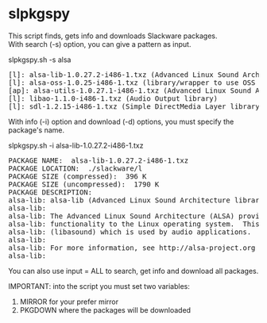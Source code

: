slpkgspy
========

This script finds, gets info and downloads Slackware packages.   
With search (-s) option, you can give a pattern as input.    
   
slpkgspy.sh -s alsa   

<pre>
&#91;l]: alsa-lib-1.0.27.2-i486-1.txz (Advanced Linux Sound Architecture library)
[l]: alsa-oss-1.0.25-i486-1.txz (library/wrapper to use OSS programs with ALSA)
[ap]: alsa-utils-1.0.27.1-i486-1.txz (Advanced Linux Sound Architecture utilities)
[l]: libao-1.1.0-i486-1.txz (Audio Output library)
[l]: sdl-1.2.15-i486-1.txz (Simple DirectMedia Layer library)
</pre>

With info (-i) option and download (-d) options, you must specify the package's name.   

slpkgspy.sh -i alsa-lib-1.0.27.2-i486-1.txz   

<pre>
PACKAGE NAME:  alsa-lib-1.0.27.2-i486-1.txz
PACKAGE LOCATION:  ./slackware/l
PACKAGE SIZE (compressed):  396 K
PACKAGE SIZE (uncompressed):  1790 K
PACKAGE DESCRIPTION:
alsa-lib: alsa-lib (Advanced Linux Sound Architecture library)
alsa-lib:
alsa-lib: The Advanced Linux Sound Architecture (ALSA) provides audio and MIDI
alsa-lib: functionality to the Linux operating system.  This is the ALSA library
alsa-lib: (libasound) which is used by audio applications.
alsa-lib:
alsa-lib: For more information, see http://alsa-project.org
alsa-lib:
</pre>

You can also use input = ALL to search, get info and download all packages.   

IMPORTANT: into the script you must set two variables:    
1) MIRROR for your prefer mirror    
2) PKGDOWN where the packages will be downloaded   

